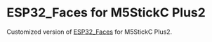 # ESP32_Faces for M5StickC Plus2

Customized version of [ESP32_Faces](https://github.com/higeknuckle/ESP32_Faces_M5StickCPlus2) for M5StickC Plus2.
